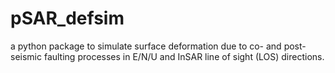 # pSAR_defsim
a python package to simulate surface deformation due to co- and post-seismic faulting processes in E/N/U and InSAR line of sight (LOS) directions.
